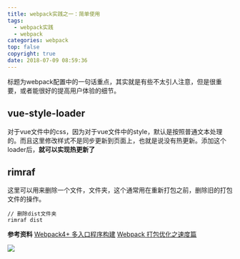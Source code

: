 ```yaml
---
title: webpack实践之一：简单使用
tags:
  - webpack实践
  - webpack
categories: webpack
top: false
copyright: true
date: 2018-07-09 08:59:36
---
```

标题为webpack配置中的一句话重点，其实就是有些不太引人注意，但是很重要，或者能很好的提高用户体验的细节。
<!--more-->

## vue-style-loader
对于vue文件中的css，因为对于vue文件中的style，默认是按照普通文本处理的。而且这里修改样式不是同步更新到页面上，也就是说没有热更新。添加这个loader后，**就可以实现热更新了**

## rimraf
这里可以用来删除一个文件，文件夹，这个通常用在重新打包之前，删除旧的打包文件的操作。
```
// 删除dist文件夹
rimraf dist
```

**参考资料**
[Webpack4+ 多入口程序构建](https://juejin.im/post/5af3a6cbf265da0ba266ff25)
[Webpack 打包优化之速度篇](https://jeffjade.com/2017/08/12/125-webpack-package-optimization-for-speed/)

![](http://oankigr4l.bkt.clouddn.com/wexin.png)